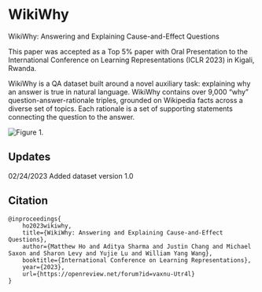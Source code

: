 # WikiWhy
WikiWhy: Answering and Explaining Cause-and-Effect Questions

This paper was accepted as a Top 5% paper with Oral Presentation to the International Conference on Learning Representations (ICLR 2023) in Kigali, Rwanda.

WikiWhy is a QA dataset built around a novel auxiliary task: explaining why an answer is true in natural language. WikiWhy contains over 9,000 “why” question-answer-rationale triples, grounded on Wikipedia facts across a diverse set of topics. Each rationale is a set of supporting statements connecting the question to the answer. 

![Figure 1.](https://github.com/msho-student/WikiWhy/blob/main/figures/top_example.png?raw=true)

## Updates
02/24/2023 Added dataset version 1.0

## Citation
```
@inproceedings{
    ho2023wikiwhy,
    title={WikiWhy: Answering and Explaining Cause-and-Effect Questions},
    author={Matthew Ho and Aditya Sharma and Justin Chang and Michael Saxon and Sharon Levy and Yujie Lu and William Yang Wang},
    booktitle={International Conference on Learning Representations},
    year={2023},
    url={https://openreview.net/forum?id=vaxnu-Utr4l}
}
```
